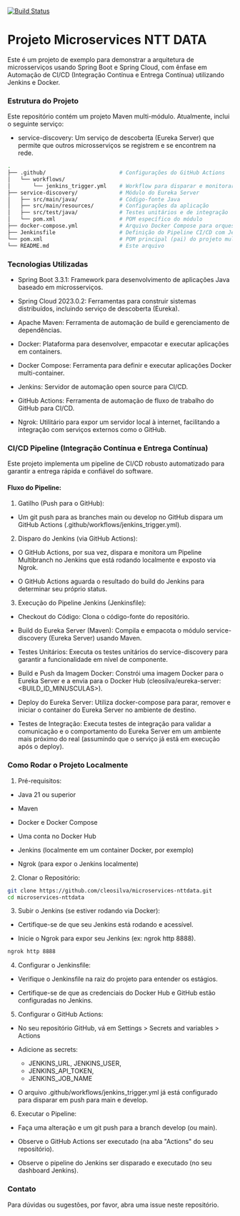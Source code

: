 [![Build Status](http://localhost:8888/buildStatus/icon?job=microservices-nttdata-multi-branch%2Fdevelop)](http://localhost:8888/job/microservices-nttdata-multi-branch/job/develop/)
# Projeto Microservices NTT DATA
Este é um projeto de exemplo para demonstrar a arquitetura de microsserviços usando Spring Boot e Spring Cloud, com ênfase em Automação de CI/CD (Integração Contínua e Entrega Contínua) utilizando Jenkins e Docker.

### Estrutura do Projeto
Este repositório contém um projeto Maven multi-módulo. Atualmente, inclui o seguinte serviço:

* service-discovery: Um serviço de descoberta (Eureka Server) que permite que outros microsserviços se registrem e se encontrem na rede.

````bash
.
├── .github/                       # Configurações do GitHub Actions
│   └── workflows/
│       └── jenkins_trigger.yml    # Workflow para disparar e monitorar o Jenkins
├── service-discovery/             # Módulo do Eureka Server
│   ├── src/main/java/             # Código-fonte Java
│   ├── src/main/resources/        # Configurações da aplicação
│   ├── src/test/java/             # Testes unitários e de integração
│   └── pom.xml                    # POM específico do módulo
├── docker-compose.yml             # Arquivo Docker Compose para orquestração de serviços
├── Jenkinsfile                    # Definição do Pipeline CI/CD com Jenkins
└── pom.xml                        # POM principal (pai) do projeto multi-módulo
└── README.md                      # Este arquivo
````

### Tecnologias Utilizadas
* Spring Boot 3.3.1: Framework para desenvolvimento de aplicações Java baseado em microsserviços.

* Spring Cloud 2023.0.2: Ferramentas para construir sistemas distribuídos, incluindo serviço de descoberta (Eureka).

* Apache Maven: Ferramenta de automação de build e gerenciamento de dependências.

* Docker: Plataforma para desenvolver, empacotar e executar aplicações em containers.

* Docker Compose: Ferramenta para definir e executar aplicações Docker multi-container.

* Jenkins: Servidor de automação open source para CI/CD.

* GitHub Actions: Ferramenta de automação de fluxo de trabalho do GitHub para CI/CD.

* Ngrok: Utilitário para expor um servidor local à internet, facilitando a integração com serviços externos como o GitHub.

### CI/CD Pipeline (Integração Contínua e Entrega Contínua)
Este projeto implementa um pipeline de CI/CD robusto automatizado para garantir a entrega rápida e confiável do software.

#### Fluxo do Pipeline:

1. Gatilho (Push para o GitHub):

* Um git push para as branches main ou develop no GitHub dispara um GitHub Actions (.github/workflows/jenkins_trigger.yml).

2. Disparo do Jenkins (via GitHub Actions):

* O GitHub Actions, por sua vez, dispara e monitora um Pipeline Multibranch no Jenkins que está rodando localmente e exposto via Ngrok.

* O GitHub Actions aguarda o resultado do build do Jenkins para determinar seu próprio status.

3. Execução do Pipeline Jenkins (Jenkinsfile):

* Checkout do Código: Clona o código-fonte do repositório.

* Build do Eureka Server (Maven): Compila e empacota o módulo service-discovery (Eureka Server) usando Maven.

* Testes Unitários: Executa os testes unitários do service-discovery para garantir a funcionalidade em nível de componente.

* Build e Push da Imagem Docker: Constrói uma imagem Docker para o Eureka Server e a envia para o Docker Hub (cleosilva/eureka-server:<BUILD_ID_MINUSCULAS>).

* Deploy do Eureka Server: Utiliza docker-compose para parar, remover e iniciar o container do Eureka Server no ambiente de destino.

* Testes de Integração: Executa testes de integração para validar a comunicação e o comportamento do Eureka Server em um ambiente mais próximo do real (assumindo que o serviço já está em execução após o deploy).

### Como Rodar o Projeto Localmente
1. Pré-requisitos:

* Java 21 ou superior

* Maven

* Docker e Docker Compose

* Uma conta no Docker Hub

* Jenkins (localmente em um container Docker, por exemplo)

* Ngrok (para expor o Jenkins localmente)

2. Clonar o Repositório:

````Bash
git clone https://github.com/cleosilva/microservices-nttdata.git
cd microservices-nttdata
```` 
3. Subir o Jenkins (se estiver rodando via Docker):

* Certifique-se de que seu Jenkins está rodando e acessível.

* Inicie o Ngrok para expor seu Jenkins (ex: ngrok http 8888).
````bash
ngrok http 8888
````

4. Configurar o Jenkinsfile:

* Verifique o Jenkinsfile na raiz do projeto para entender os estágios.

* Certifique-se de que as credenciais do Docker Hub e GitHub estão configuradas no Jenkins.

5. Configurar o GitHub Actions:

* No seu repositório GitHub, vá em Settings > Secrets and variables > Actions 
* Adicione as secrets: 
  * JENKINS_URL, JENKINS_USER, 
  * JENKINS_API_TOKEN, 
  * JENKINS_JOB_NAME

* O arquivo .github/workflows/jenkins_trigger.yml já está configurado para disparar em push para main e develop.

6. Executar o Pipeline:

* Faça uma alteração e um git push para a branch develop (ou main).

* Observe o GitHub Actions ser executado (na aba "Actions" do seu repositório).

* Observe o pipeline do Jenkins ser disparado e executado (no seu dashboard Jenkins).

### Contato
Para dúvidas ou sugestões, por favor, abra uma issue neste repositório.